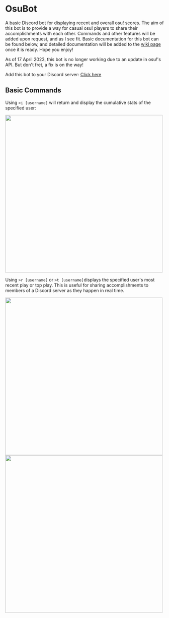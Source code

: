 # OsuBot
A basic Discord bot for displaying recent and overall osu! scores. The aim of this bot is to provide a way for casual osu! players to share their accomplishments with each other. Commands and other features will be added upon request, and as I see fit. Basic documentation for this bot can be found below, and detailed documentation will be added to the [wiki page](https://github.com/azn-abel/OsuBot/wiki) once it is ready. Hope you enjoy!

As of 17 April 2023, this bot is no longer working due to an update in osu!'s API. But don't fret, a fix is on the way!

Add this bot to your Discord server: [Click here](https://discord.com/api/oauth2/authorize?client_id=843169608852570184&permissions=534723816512&scope=bot)

## Basic Commands
Using ```>i [username]``` will return and display the cumulative stats of the specified user:

<img src="https://user-images.githubusercontent.com/66392457/230696787-4f4647b8-c277-47da-8b04-948a966e1a27.png" width=500 />

Using ```>r [username]``` or ```>t [username]```displays the specified user's most recent play or top play.
This is useful for sharing accomplishments to members of a Discord server as they happen in real time.

<img src="https://user-images.githubusercontent.com/66392457/230696826-54b57f67-0500-4965-be82-7f59e85c04e9.png" width=500 />
<img src="https://user-images.githubusercontent.com/66392457/232976067-f5e009b5-361b-4533-9de4-53bc3a7885ef.png" width=500 />





